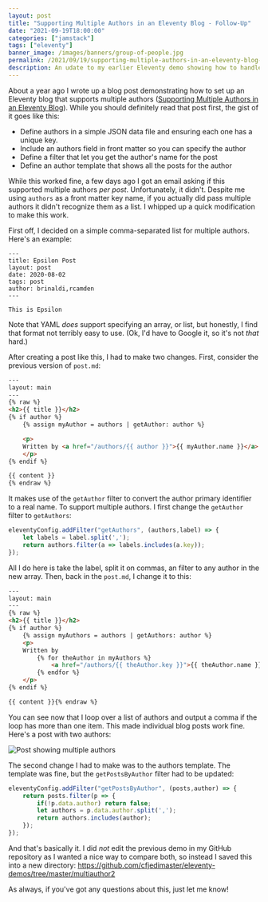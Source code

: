 ```yaml
---
layout: post
title: "Supporting Multiple Authors in an Eleventy Blog - Follow-Up"
date: "2021-09-19T18:00:00"
categories: ["jamstack"]
tags: ["eleventy"]
banner_image: /images/banners/group-of-people.jpg
permalink: /2021/09/19/supporting-multiple-authors-in-an-eleventy-blog-follow-up.html
description: An udate to my earlier Eleventy demo showing how to handle multiple authors
---
```


About a year ago I wrote up a blog post demonstrating how to set up an Eleventy blog that supports multiple authors ([Supporting Multiple Authors in an Eleventy Blog](https://www.raymondcamden.com/2020/08/24/supporting-multiple-authors-in-an-eleventy-blog)). While you should definitely read that post first, the gist of it goes like this:

* Define authors in a simple JSON data file and ensuring each one has a unique key.
* Include an authors field in front matter so you can specify the author
* Define a filter that let you get the author's name for the post
* Define an author template that shows all the posts for the author

While this worked fine, a few days ago I got an email asking if this supported multiple authors *per post*. Unfortunately, it didn't. Despite me using `authors` as a front matter key name, if you actually did pass multiple authors it didn't recognize them as a list. I whipped up a quick modification to make this work.

First off, I decided on a simple comma-separated list for multiple authors. Here's an example:

```
---
title: Epsilon Post
layout: post
date: 2020-08-02
tags: post
author: brinaldi,rcamden
---

This is Epsilon
```

Note that YAML *does* support specifying an array, or list, but honestly, I find that format not terribly easy to use. (Ok, I'd have to Google it, so it's not *that* hard.) 

After creating a post like this, I had to make two changes. First, consider the previous version of `post.md`:

```html
---
layout: main
---
{% raw %}
<h2>{{ title }}</h2>
{% if author %}
	{% assign myAuthor = authors | getAuthor: author %}

	<p>
	Written by <a href="/authors/{{ author }}">{{ myAuthor.name }}</a>
	</p>
{% endif %}

{{ content }}
{% endraw %}
```

It makes use of the `getAuthor` filter to convert the author primary identifier to a real name. To support multiple authors. I first change the `getAuthor` filter to `getAuthors`:

```js
eleventyConfig.addFilter("getAuthors", (authors,label) => {
	let labels = label.split(',');
	return authors.filter(a => labels.includes(a.key));
});
```

All I do here is take the label, split it on commas, an filter to any author in the new array. Then, back in the `post.md`, I change it to this:

```html
---
layout: main
---
{% raw %}
<h2>{{ title }}</h2>
{% if author %}
	{% assign myAuthors = authors | getAuthors: author %}
	<p>
	Written by 
		{% for theAuthor in myAuthors %}
			<a href="/authors/{{ theAuthor.key }}">{{ theAuthor.name }}</a>{% unless forloop.last %}, {% endunless %}
		{% endfor %}
	</p>
{% endif %}

{{ content }}{% endraw %}
```

You can see now that I loop over a list of authors and output a comma if the loop has more than one item. This made individual blog posts work fine. Here's a post with two authors:

<p>
<img data-src="https://static.raymondcamden.com/images/2021/09/ma1.jpg" alt="Post showing multiple authors" class="lazyload imgborder imgcenter">
</p>

The second change I had to make was to the authors template. The template was fine, but the `getPostsByAuthor` filter had to be updated:

```js
eleventyConfig.addFilter("getPostsByAuthor", (posts,author) => {
	return posts.filter(p => {
		if(!p.data.author) return false;
		let authors = p.data.author.split(',');
		return authors.includes(author);
	});
});
```

And that's basically it. I did *not* edit the previous demo in my GitHub repository as I wanted a nice way to compare both, so instead I saved this into a new directory: <https://github.com/cfjedimaster/eleventy-demos/tree/master/multiauthor2>

As always, if you've got any questions about this, just let me know!
